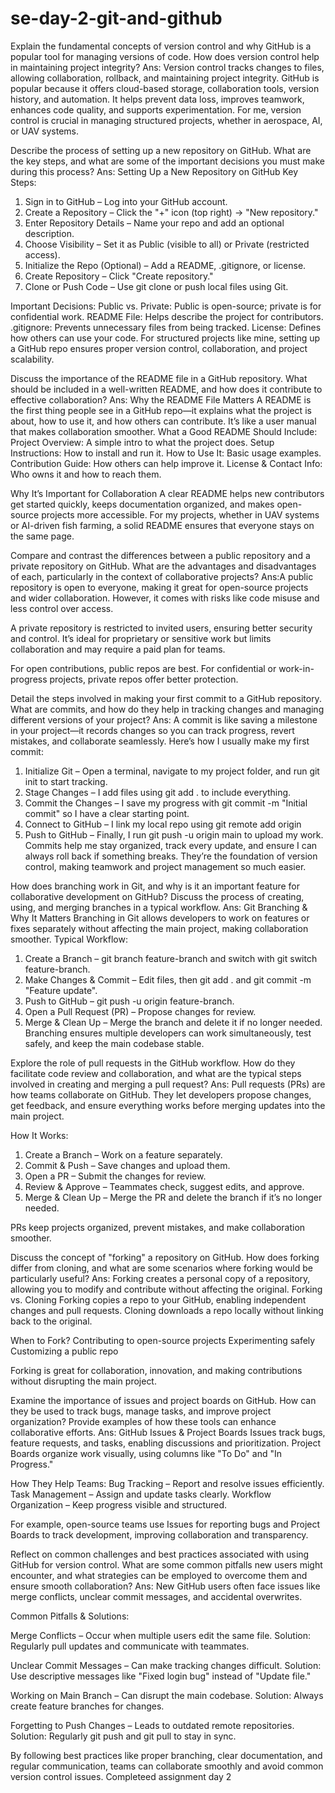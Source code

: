 # se-day-2-git-and-github

Explain the fundamental concepts of version control and why GitHub is a popular tool for managing versions of code. How does version control help in maintaining project integrity?
Ans: Version control tracks changes to files, allowing collaboration, rollback, and maintaining project integrity. GitHub is popular because it offers cloud-based storage, collaboration tools, version history, and automation. It helps prevent data loss, improves teamwork, enhances code quality, and supports experimentation. For me, version control is crucial in managing structured projects, whether in aerospace, AI, or UAV systems.


Describe the process of setting up a new repository on GitHub. What are the key steps, and what are some of the important decisions you must make during this process?
Ans: Setting Up a New Repository on GitHub
Key Steps:
1. Sign in to GitHub – Log into your GitHub account.
2. Create a Repository – Click the "+" icon (top right) → "New repository."
3. Enter Repository Details – Name your repo and add an optional description.
4. Choose Visibility – Set it as Public (visible to all) or Private (restricted access).
5. Initialize the Repo (Optional) – Add a README, .gitignore, or license.
6. Create Repository – Click "Create repository."
7. Clone or Push Code – Use git clone <repo-url> or push local files using Git.

Important Decisions:
Public vs. Private: Public is open-source; private is for confidential work.
README File: Helps describe the project for contributors.
.gitignore: Prevents unnecessary files from being tracked.
License: Defines how others can use your code.
For structured projects like mine, setting up a GitHub repo ensures proper version control, collaboration, and project scalability.

Discuss the importance of the README file in a GitHub repository. What should be included in a well-written README, and how does it contribute to effective collaboration?
Ans: Why the README File Matters
A README is the first thing people see in a GitHub repo—it explains what the project is about, how to use it, and how others can contribute. It’s like a user manual that makes collaboration smoother.
What a Good README Should Include:
Project Overview: A simple intro to what the project does.
Setup Instructions: How to install and run it.
How to Use It: Basic usage examples.
Contribution Guide: How others can help improve it.
License & Contact Info: Who owns it and how to reach them.

Why It’s Important for Collaboration
A clear README helps new contributors get started quickly, keeps documentation organized, and makes open-source projects more accessible. For my projects, whether in UAV systems or AI-driven fish farming, a solid README ensures that everyone stays on the same page.

Compare and contrast the differences between a public repository and a private repository on GitHub. What are the advantages and disadvantages of each, particularly in the context of collaborative projects?
Ans:A public repository is open to everyone, making it great for open-source projects and wider collaboration. However, it comes with risks like code misuse and less control over access.

A private repository is restricted to invited users, ensuring better security and control. It’s ideal for proprietary or sensitive work but limits collaboration and may require a paid plan for teams.

For open contributions, public repos are best. For confidential or work-in-progress projects, private repos offer better protection.

Detail the steps involved in making your first commit to a GitHub repository. What are commits, and how do they help in tracking changes and managing different versions of your project?
Ans: 
A commit is like saving a milestone in your project—it records changes so you can track progress, revert mistakes, and collaborate seamlessly. Here’s how I usually make my first commit:
1. Initialize Git – Open a terminal, navigate to my project folder, and run git init to start tracking.
2. Stage Changes – I add files using git add . to include everything.
3. Commit the Changes – I save my progress with git commit -m "Initial commit" so I have a clear starting point.
4. Connect to GitHub – I link my local repo using git remote add origin <repo-URL>
5. Push to GitHub – Finally, I run git push -u origin main to upload my work.
Commits help me stay organized, track every update, and ensure I can always roll back if something breaks. They’re the foundation of version control, making teamwork and project management so much easier.

How does branching work in Git, and why is it an important feature for collaborative development on GitHub? Discuss the process of creating, using, and merging branches in a typical workflow.
Ans: Git Branching & Why It Matters
Branching in Git allows developers to work on features or fixes separately without affecting the main project, making collaboration smoother.
Typical Workflow:
1. Create a Branch – git branch feature-branch and switch with git switch feature-branch.
2. Make Changes & Commit – Edit files, then git add . and git commit -m "Feature update".
3. Push to GitHub – git push -u origin feature-branch.
4. Open a Pull Request (PR) – Propose changes for review.
5. Merge & Clean Up – Merge the branch and delete it if no longer needed.
Branching ensures multiple developers can work simultaneously, test safely, and keep the main codebase stable.


Explore the role of pull requests in the GitHub workflow. How do they facilitate code review and collaboration, and what are the typical steps involved in creating and merging a pull request?
Ans: Pull requests (PRs) are how teams collaborate on GitHub. They let developers propose changes, get feedback, and ensure everything works before merging updates into the main project.

How It Works:
1. Create a Branch – Work on a feature separately.
2. Commit & Push – Save changes and upload them.
3. Open a PR – Submit the changes for review.
4. Review & Approve – Teammates check, suggest edits, and approve.
5. Merge & Clean Up – Merge the PR and delete the branch if it’s no longer needed.

PRs keep projects organized, prevent mistakes, and make collaboration smoother.


Discuss the concept of "forking" a repository on GitHub. How does forking differ from cloning, and what are some scenarios where forking would be particularly useful?
Ans: 
Forking creates a personal copy of a repository, allowing you to modify and contribute without affecting the original.
Forking vs. Cloning
Forking copies a repo to your GitHub, enabling independent changes and pull requests.
Cloning downloads a repo locally without linking back to the original.

When to Fork?
Contributing to open-source projects
Experimenting safely
Customizing a public repo

Forking is great for collaboration, innovation, and making contributions without disrupting the main project.


Examine the importance of issues and project boards on GitHub. How can they be used to track bugs, manage tasks, and improve project organization? Provide examples of how these tools can enhance collaborative efforts.
Ans: GitHub Issues & Project Boards
Issues track bugs, feature requests, and tasks, enabling discussions and prioritization. Project Boards organize work visually, using columns like "To Do" and "In Progress."

How They Help Teams:
Bug Tracking – Report and resolve issues efficiently.
Task Management – Assign and update tasks clearly.
Workflow Organization – Keep progress visible and structured.

For example, open-source teams use Issues for reporting bugs and Project Boards to track development, improving collaboration and transparency.


Reflect on common challenges and best practices associated with using GitHub for version control. What are some common pitfalls new users might encounter, and what strategies can be employed to overcome them and ensure smooth collaboration?
Ans: New GitHub users often face issues like merge conflicts, unclear commit messages, and accidental overwrites.

Common Pitfalls & Solutions:

Merge Conflicts – Occur when multiple users edit the same file. Solution: Regularly pull updates and communicate with teammates.

Unclear Commit Messages – Can make tracking changes difficult. Solution: Use descriptive messages like "Fixed login bug" instead of "Update file."

Working on Main Branch – Can disrupt the main codebase. Solution: Always create feature branches for changes.

Forgetting to Push Changes – Leads to outdated remote repositories. Solution: Regularly git push and git pull to stay in sync.

By following best practices like proper branching, clear documentation, and regular communication, teams can collaborate smoothly and avoid common version control issues.
Completeed assignment day 2

